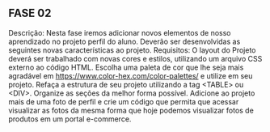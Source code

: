 ## FASE 02 

Descrição: Nesta fase iremos adicionar novos elementos de nosso aprendizado no projeto perfil do aluno. Deverão ser desenvolvidas as seguintes novas características ao projeto.
Requisitos:
O layout do Projeto deverá ser trabalhado com novas cores e estilos, utilizando um arquivo CSS externo ao código HTML. Escolha uma paleta de cor que lhe seja mais agradável em https://www.color-hex.com/color-palettes/ e utilize em seu projeto.
Refaça a estrutura de seu projeto utilizando a tag &lt;TABLE&gt; ou &lt;DIV&gt;. Organize as seções da melhor forma possível.
Adicione ao projeto mais de uma foto de perfil e crie um código que permita que acessar visualizar as fotos da mesma forma que hoje podemos visualizar fotos de produtos em um portal e-commerce.